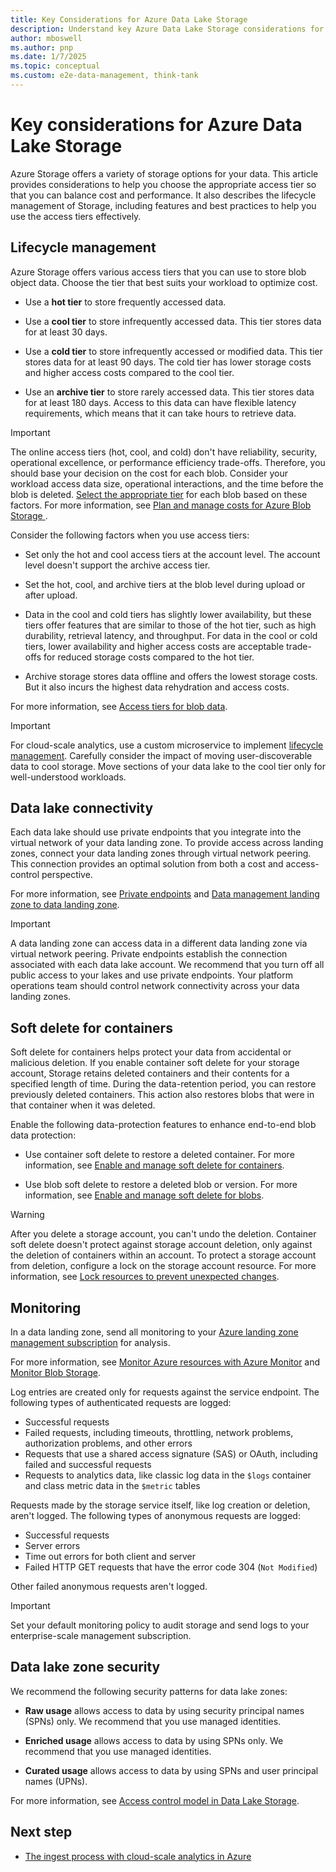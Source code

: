 ```yaml
---
title: Key Considerations for Azure Data Lake Storage
description: Understand key Azure Data Lake Storage considerations for cloud-scale analytics so that you can choose the appropriate access tier for your workload.
author: mboswell
ms.author: pnp
ms.date: 1/7/2025
ms.topic: conceptual
ms.custom: e2e-data-management, think-tank
---
```


# Key considerations for Azure Data Lake Storage

Azure Storage offers a variety of storage options for your data. This article provides considerations to help you choose the appropriate access tier so that you can balance cost and performance. It also describes the lifecycle management of Storage, including features and best practices to help you use the access tiers effectively.

## Lifecycle management

Azure Storage offers various access tiers that you can use to store blob object data. Choose the tier that best suits your workload to optimize cost.

- Use a **hot tier** to store frequently accessed data.

- Use a **cool tier** to store infrequently accessed data. This tier stores data for at least 30 days.
- Use a **cold tier** to store infrequently accessed or modified data. This tier stores data for at least 90 days. The cold tier has lower storage costs and higher access costs compared to the cool tier.
- Use an **archive tier** to store rarely accessed data. This tier stores data for at least 180 days. Access to this data can have flexible latency requirements, which means that it can take hours to retrieve data.

> [!IMPORTANT]
> The online access tiers (hot, cool, and cold) don't have reliability, security, operational excellence, or performance efficiency trade-offs. Therefore, you should base your decision on the cost for each blob. Consider your workload access data size, operational interactions, and the time before the blob is deleted. [Select the appropriate tier](https://azure.github.io/Storage/docs/application-and-user-data/code-samples/estimate-block-blob) for each blob based on these factors. For more information, see [Plan and manage costs for Azure Blob Storage ](/azure/storage/common/storage-plan-manage-costs).

Consider the following factors when you use access tiers:

- Set only the hot and cool access tiers at the account level. The account level doesn't support the archive access tier.

- Set the hot, cool, and archive tiers at the blob level during upload or after upload.

- Data in the cool and cold tiers has slightly lower availability, but these tiers offer features that are similar to those of the hot tier, such as high durability, retrieval latency, and throughput. For data in the cool or cold tiers, lower availability and higher access costs are acceptable trade-offs for reduced storage costs compared to the hot tier.

- Archive storage stores data offline and offers the lowest storage costs. But it also incurs the highest data rehydration and access costs.

For more information, see [Access tiers for blob data](/azure/storage/blobs/access-tiers-overview).

> [!IMPORTANT]
> For cloud-scale analytics, use a custom microservice to implement [lifecycle management](../../cloud-scale-analytics/govern-lifecycle.md). Carefully consider the impact of moving user-discoverable data to cool storage. Move sections of your data lake to the cool tier only for well-understood workloads.

## Data lake connectivity

Each data lake should use private endpoints that you integrate into the virtual network of your data landing zone. To provide access across landing zones, connect your data landing zones through virtual network peering. This connection provides an optimal solution from both a cost and access-control perspective.

For more information, see [Private endpoints](../eslz-network-topology-and-connectivity.md#private-endpoints) and [Data management landing zone to data landing zone](../eslz-network-topology-and-connectivity.md#data-management-landing-zone-to-data-landing-zone).

> [!IMPORTANT]
> A data landing zone can access data in a different data landing zone via virtual network peering. Private endpoints establish the connection associated with each data lake account. We recommend that you turn off all public access to your lakes and use private endpoints. Your platform operations team should control network connectivity across your data landing zones.

## Soft delete for containers

Soft delete for containers helps protect your data from accidental or malicious deletion. If you enable container soft delete for your storage account, Storage retains deleted containers and their contents for a specified length of time. During the data-retention period, you can restore previously deleted containers. This action also restores blobs that were in that container when it was deleted.

Enable the following data-protection features to enhance end-to-end blob data protection:

- Use container soft delete to restore a deleted container. For more information, see [Enable and manage soft delete for containers](/azure/storage/blobs/soft-delete-container-enable).

- Use blob soft delete to restore a deleted blob or version. For more information, see [Enable and manage soft delete for blobs](/azure/storage/blobs/soft-delete-blob-enable).

> [!WARNING]
> After you delete a storage account, you can't undo the deletion. Container soft delete doesn't protect against storage account deletion, only against the deletion of containers within an account. To protect a storage account from deletion, configure a lock on the storage account resource. For more information, see [Lock resources to prevent unexpected changes](/azure/azure-resource-manager/management/lock-resources).

## Monitoring

In a data landing zone, send all monitoring to your [Azure landing zone management subscription](../../../ready/landing-zone/design-area/management.md) for analysis.

For more information, see [Monitor Azure resources with Azure Monitor](/azure/azure-monitor/essentials/monitor-azure-resource) and [Monitor Blob Storage](/azure/storage/blobs/monitor-blob-storage).

Log entries are created only for requests against the service endpoint. The following types of authenticated requests are logged:

- Successful requests
- Failed requests, including timeouts, throttling, network problems, authorization problems, and other errors
- Requests that use a shared access signature (SAS) or OAuth, including failed and successful requests
- Requests to analytics data, like classic log data in the `$logs` container and class metric data in the `$metric` tables

Requests made by the storage service itself, like log creation or deletion, aren't logged. The following types of anonymous requests are logged:

- Successful requests
- Server errors
- Time out errors for both client and server
- Failed HTTP GET requests that have the error code 304 (`Not Modified`)

Other failed anonymous requests aren't logged.

> [!IMPORTANT]
> Set your default monitoring policy to audit storage and send logs to your enterprise-scale management subscription.

## Data lake zone security

We recommend the following security patterns for data lake zones:

- **Raw usage** allows access to data by using security principal names (SPNs) only. We recommend that you use managed identities.

- **Enriched usage** allows access to data by using SPNs only. We recommend that you use managed identities.
- **Curated usage** allows access to data by using SPNs and user principal names (UPNs).

For more information, see [Access control model in Data Lake Storage](/azure/storage/blobs/data-lake-storage-access-control-model).

## Next step

- [The ingest process with cloud-scale analytics in Azure](data-ingestion.md)
